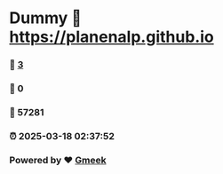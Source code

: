 # Dummy :link: https://planenalp.github.io 
### :page_facing_up: [3](https://planenalp.github.io/tag.html) 
### :speech_balloon: 0 
### :hibiscus: 57281 
### :alarm_clock: 2025-03-18 02:37:52 
### Powered by :heart: [Gmeek](https://github.com/Meekdai/Gmeek)
